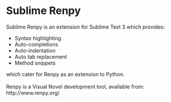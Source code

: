 # Sublime Renpy

Sublime Renpy is an extension for Sublime Text 3 which provides:<br>
<ul>
	<li>Syntax highlighting</li>
	<li>Auto-completions</li>
	<li>Auto-indentation</li>
	<li>Auto tab replacement</li>
	<li>Method snippets</li>
</ul>
which cater for Renpy as an extension to Python.<br>
<br>
Renpy is a Visual Novel development tool, available from: http://www.renpy.org/
